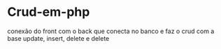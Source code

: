 # Crud-em-php
conexão do front com o back que conecta no banco e faz o crud com a base update, insert, delete e delete
